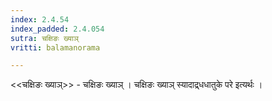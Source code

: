```yaml
---
index: 2.4.54
index_padded: 2.4.054
sutra: चक्षिङः ख्याञ्‌
vritti: balamanorama

---
```

<<चक्षिङः ख्याञ्>> - चक्षिङः ख्याञ् । चक्षिङः ख्याञ् स्यादाद्र्धधातुके परे इत्यर्थः । 